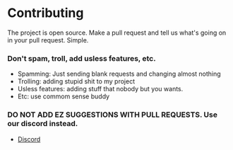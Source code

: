 # Contributing

The project is open source. Make a pull request and tell us what's going on in your pull request.
Simple.

### Don't spam, troll, add usless features, etc.
- Spamming: Just sending blank requests and changing almost nothing
- Trolling: adding stupid shit to my project
- Usless features: adding stuff that nobody but you wants.
- Etc: use commom sense buddy
### DO NOT ADD EZ SUGGESTIONS WITH PULL REQUESTS. Use our discord instead.
- [Discord](https://disboard.org/server/893975758677086238)
